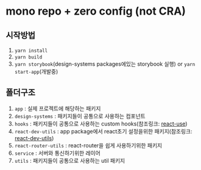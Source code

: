 # mono repo + zero config (not CRA)

## 시작방법

1. `yarn install`
2. `yarn build`
3. `yarn storybook`(design-systems packages에있는 storybook 실행) or `yarn start-app`(개발중)

## 폴더구조

1. `app` : 실제 프로젝트에 해당하는 패키지
2. `design-systems` : 패키지들이 공통으로 사용하는 컴포넌트
3. `hooks` : 패키지들이 공통으로 사용하는 custom hooks(참조링크: [react-use](https://github.com/streamich/react-use))
4. `react-dev-utils` : app package에서 react초기 설정을위한 패키지(참조링크: [react-dev-utils](https://github.com/facebook/create-react-app/tree/main/packages/react-dev-utils))
5. `react-router-utils` : react-router을 쉽게 사용하기위한 패키지
6. `service` : 서버와 통신하기위한 레이어
7. `utils` : 패키지들이 공통으로 사용하는 util 패키지
